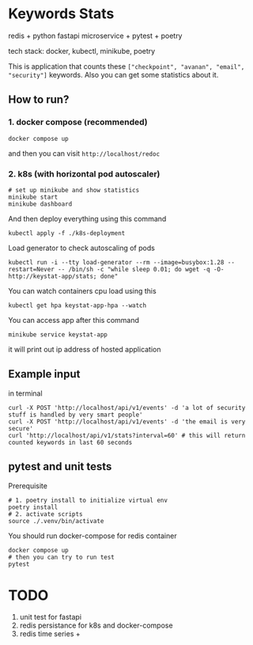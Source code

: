 # Keywords Stats 

redis + python fastapi microservice + pytest + poetry

tech stack:
docker, kubectl, minikube, poetry

This is application that counts these `["checkpoint", "avanan", "email", "security"]` keywords. Also you can get some statistics about it. 

## How to run? 

### 1. docker compose (recommended)
```
docker compose up 
```
and then you can visit `http://localhost/redoc`

### 2. k8s (with horizontal pod autoscaler)
```
# set up minikube and show statistics 
minikube start 
minikube dashboard
```

And then deploy everything using this command
```
kubectl apply -f ./k8s-deployment
```

Load generator to check autoscaling of pods 
```
kubectl run -i --tty load-generator --rm --image=busybox:1.28 --restart=Never -- /bin/sh -c "while sleep 0.01; do wget -q -O- http://keystat-app/stats; done"
```

You can watch containers cpu load using this 
```
kubectl get hpa keystat-app-hpa --watch
```

You can access app after this command 
```
minikube service keystat-app
```
it will print out ip address of hosted application

## Example input

in terminal
```
curl -X POST 'http://localhost/api/v1/events' -d 'a lot of security stuff is handled by very smart people'
curl -X POST 'http://localhost/api/v1/events' -d 'the email is very secure'
curl 'http://localhost/api/v1/stats?interval=60' # this will return counted keywords in last 60 seconds 
```

## pytest and unit tests 

Prerequisite
```
# 1. poetry install to initialize virtual env 
poetry install
# 2. activate scripts 
source ./.venv/bin/activate
```

You should run docker-compose for redis container 
```
docker compose up 
# then you can try to run test
pytest
```

# TODO 
1. unit test for fastapi 
2. redis persistance for k8s and docker-compose 
3. redis time series +